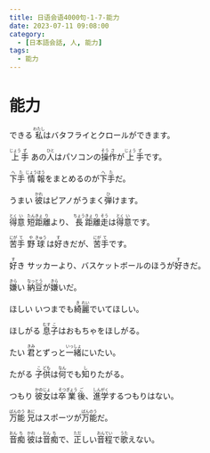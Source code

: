 ```yaml
---
title: 日语会语4000句-1-7-能力
date: 2023-07-11 09:08:00
category:
  - [日本語会話, 人, 能力]
tags:
  - 能力
---
```


# 能力

<ruby>できる</ruby>
<ruby>私<rt>わたし</rt>はバタフライとクロールができます。</ruby>

<ruby>上<rt>じょう</rt>手<rt>ず</rt></ruby>
<ruby>あの<rt></rt>人<rt>ひと</rt>はパソコンの<rt></rt>操<rt>そう</rt>作<rt>さ</rt>が<rt></rt>上<rt>じょう</rt>手<rt>ず</rt>です。</ruby>

<ruby>下<rt>へ</rt>手<rt>た</rt></ruby>
<ruby>情<rt>じょう</rt>報<rt>ほう</rt>をまとめるのが<rt></rt>下<rt>へ</rt>手<rt>た</rt>だ。</ruby>

<ruby>うまい</ruby>
<ruby>彼<rt>かれ</rt>はピアノがうまく<rt></rt>弾<rt>ひ</rt>けます。</ruby>

<ruby>得<rt>とく</rt>意<rt>い</rt></ruby>
<ruby>短<rt>たん</rt>距<rt>きょ</rt>離<rt>り</rt>より、<rt></rt>長<rt>ちょう</rt>距<rt>きょ</rt>離<rt>り</rt>走<rt>そう</rt>は<rt></rt>得<rt>とく</rt>意<rt>い</rt>です。</ruby>

<ruby>苦<rt>にが</rt>手<rt>て</rt></ruby>
<ruby>野<rt>や</rt>球<rt>きゅう</rt>は<rt></rt>好<rt>す</rt>きだが、<rt></rt>苦<rt>にが</rt>手<rt>て</rt>です。</ruby>

<ruby>好<rt>す</rt>き</ruby>
<ruby>サッカーより、バスケットボールのほうが<rt></rt>好<rt>す</rt>きだ。</ruby>

<ruby>嫌<rt>きら</rt>い</ruby>
<ruby>納<rt>なっ</rt>豆<rt>とう</rt>が<rt></rt>嫌<rt>きら</rt>いだ。</ruby>

<ruby>ほしい</ruby>
<ruby>いつまでも<rt></rt>綺<rt>き</rt>麗<rt>れい</rt>でいてほしい。</ruby>

<ruby>ほしがる</ruby>
<ruby>息<rt>むす</rt>子<rt>こ</rt>はおもちゃをほしがる。</ruby>

<ruby>たい</ruby>
<ruby>君<rt>きみ</rt>とずっと<rt></rt>一<rt>いっ</rt>緒<rt>しょ</rt>にいたい。</ruby>

<ruby>たがる</ruby>
<ruby>子<rt>こ</rt>供<rt>ども</rt>は<rt></rt>何<rt>なん</rt>でも<rt></rt>知<rt>し</rt>りたがる。</ruby>

<ruby>つもり</ruby>
<ruby>彼<rt>かの</rt>女<rt>じょ</rt>は<rt></rt>卒<rt>そつ</rt>業<rt>ぎょう</rt>後<rt>ご</rt>、<rt></rt>進<rt>しん</rt>学<rt>がく</rt>するつもりはない。</ruby>

<ruby>万<rt>ばん</rt>能<rt>のう</rt></ruby>
<ruby>兄<rt>あに</rt>はスポーツが<rt></rt>万<rt>ばん</rt>能<rt>のう</rt>だ。</ruby>

<ruby>音<rt>おん</rt>痴<rt>ち</rt></ruby>
<ruby>彼<rt>かれ</rt>は<rt></rt>音<rt>おん</rt>痴<rt>ち</rt>で、<rt></rt>正<rt>ただ</rt>しい<rt></rt>音<rt>おん</rt>程<rt>てい</rt>で<rt></rt>歌<rt>うた</rt>えない。</ruby>

